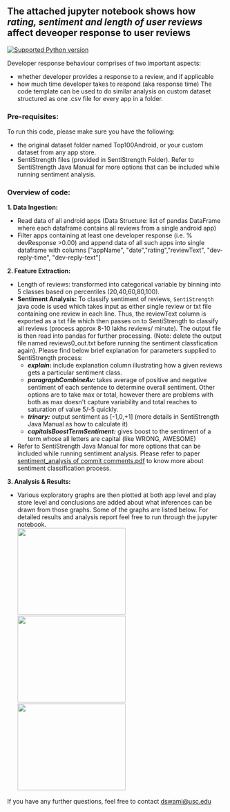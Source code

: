 ## The attached jupyter notebook shows how *rating, sentiment and length of user reviews* affect deveoper response to user reviews
[![Supported Python version](http://dswami.freevar.com/git_icons/pyversions.svg)]()

Developer response behaviour comprises of two important aspects:
- whether developer provides a response to a review, and if applicable
- how much time developer takes to respond (aka response time)
The code template can be used to do similar analysis on custom dataset structured as one .csv file for every app in a folder.

### Pre-requisites:
To run this code, please make sure you have the following:
- the original dataset folder named Top100Android, or your custom dataset from any app store.
- SentiStrength files (provided in SentiStrength Folder). Refer to SentiStrength Java Manual for more options that can be included while running sentiment analysis.

### Overview of code:
**1. Data Ingestion:** <br>
  - Read data of all android apps (Data Structure: list of pandas DataFrame where each dataframe contains all reviews from a single android app)
  - Filter apps containing at least one developer response (i.e. % devResponse >0.00) and append data of all such apps into single dataframe with columns ["appName", "date","rating","reviewText", "dev-reply-time", "dev-reply-text"]

**2. Feature Extraction:** <br>
  - Length of reviews: transformed into categorical variable by binning into 5 classes based on percentiles (20,40,60,80,100).
  - **Sentiment Analysis:** To classify sentiment of reviews, `SentiStrength` java code is used which takes input as either single review or txt file containing one review in each line. Thus, the reviewText column is exported as a txt file which then passes on to SentiStrength to classify all reviews (process approx 8-10 lakhs reviews/ minute). The output file is then read into pandas for further processing. (Note: delete the output file named reviews0_out.txt before running the sentiment classfication again). Please find below brief explanation for parameters supplied to SentiStrength process:
    - ***explain:*** include explanation column illustrating how a given reviews gets a particular sentiment class. 
    - ***paragraphCombineAv:*** takes average of positive and negative sentiment of each sentence to determine overall sentiment. Other options are to take max or total, however there are problems with both as max doesn't capture variability and total reaches to saturation of value 5/-5 quickly.
    - ***trinary:*** output sentiment as [-1,0,+1] (more details in SentiStrength Java Manual as how to calculate it)
    - ***capitalsBoostTermSentiment:*** gives boost to the sentiment of a term whose all letters are capital (like WRONG, AWESOME)
  - Refer to SentiStrength Java Manual for more options that can be included while running sentiment analysis. Please refer to paper <a href = "https://www.researchgate.net/publication/266657943_Sentiment_analysis_of_commit_comments_in_GitHub_An_empirical_study"> sentiment_analysis of commit comments.pdf</a> to know more about sentiment classification process.

**3. Analysis & Results:** <br>

- Various exploratory graphs are then plotted at both app level and play store level and conclusions are added about what inferences can be drawn from those graphs. Some of the graphs are listed below. For detailed results and analysis report feel free to run through the jupyter notebook.<br>
<a href="http://dswami.freevar.com/git_icons/usr_results_3.png"><img src="http://dswami.freevar.com/git_icons/usr_results_3.png" width="250px" height="200px" alt=" "></a>
<a href="http://dswami.freevar.com/git_icons/usr_results_2.png"><img src="http://dswami.freevar.com/git_icons/usr_results_2.png" width="250px" height="200px" alt=" "></a>
<a href="http://dswami.freevar.com/git_icons/usr_results_1.png"><img src="http://dswami.freevar.com/git_icons/usr_results_1.png" width="250px" height="200px" alt=" "></a>


If you have any further questions, feel free to contact dswami@usc.edu
